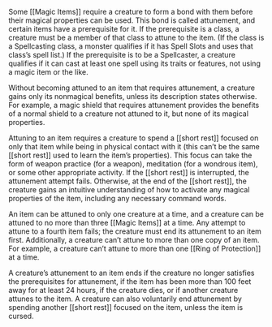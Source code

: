 Some [[Magic Items]] require a creature to form a bond with them before their magical properties can be used. This bond is called attunement, and certain items have a prerequisite for it. If the prerequisite is a class, a creature must be a member of that class to attune to the item. (If the class is a Spellcasting class, a monster qualifies if it has Spell Slots and uses that class’s spell list.) If the prerequisite is to be a Spellcaster, a creature qualifies if it can cast at least one spell using its traits or features, not using a magic item or the like.

Without becoming attuned to an item that requires attunement, a creature gains only its nonmagical benefits, unless its description states otherwise. For example, a magic shield that requires attunement provides the benefits of a normal shield to a creature not attuned to it, but none of its magical properties.

Attuning to an item requires a creature to spend a [[short rest]] focused on only that item while being in physical contact with it (this can’t be the same [[short rest]] used to learn the item’s properties). This focus can take the form of weapon practice (for a weapon), meditation (for a wondrous item), or some other appropriate activity. If the [[short rest]] is interrupted, the attunement attempt fails. Otherwise, at the end of the [[short rest]], the creature gains an intuitive understanding of how to activate any magical properties of the item, including any necessary command words. 

An item can be attuned to only one creature at a time, and a creature can be attuned to no more than three [[Magic Items]] at a time. Any attempt to attune to a fourth item fails; the creature must end its attunement to an item first. Additionally, a creature can’t attune to more than one copy of an item. For example, a creature can’t attune to more than one [[Ring of Protection]] at a time. 

A creature’s attunement to an item ends if the creature no longer satisfies the prerequisites for attunement, if the item has been more than 100 feet away for at least 24 hours, if the creature dies, or if another creature attunes to the item. A creature can also voluntarily end attunement by spending another [[short rest]] focused on the item, unless the item is cursed.